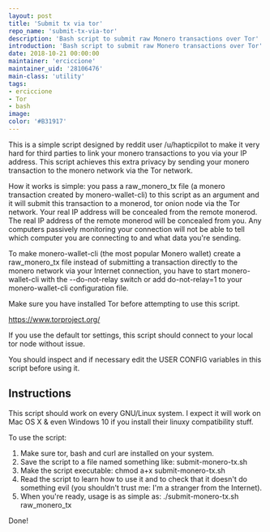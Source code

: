 ```yaml
---
layout: post
title: 'Submit tx via tor'
repo_name: 'submit-tx-via-tor'
description: 'Bash script to submit raw Monero transactions over Tor'
introduction: 'Bash script to submit raw Monero transactions over Tor'
date: 2018-10-21 00:00:00
maintainer: 'erciccione'
maintainer_uid: '28106476'
main-class: 'utility'
tags:
- erciccione
- Tor
- bash
image: 
color: '#B31917'
---
```


This is a simple script designed by reddit user /u/hapticpilot to make it very hard for third parties to link
your monero transactions to you via your IP address. This script achieves this
extra privacy by sending your monero transaction to the monero network via the
Tor network.
&nbsp;

How it works is simple: you pass a raw_monero_tx file (a monero transaction
created by monero-wallet-cli) to this script as an argument and it will
submit this transaction to a monerod, tor onion node via the Tor network. Your
real IP address will be concealed from the remote monerod. The real IP address
of the remote monerod will be concealed from you. Any computers passively
monitoring your connection will not be able to tell which computer you are
connecting to and what data you're sending.
&nbsp;

To make monero-wallet-cli (the most popular Monero wallet) create a
raw_monero_tx file instead of submitting a transaction directly to the
monero network via your Internet connection, you have to start
monero-wallet-cli with the --do-not-relay switch or add do-not-relay=1
to your monero-wallet-cli configuration file.
&nbsp;

Make sure you have installed Tor before attempting to use this script.
&nbsp;

https://www.torproject.org/
&nbsp;

If you use the default tor settings, this script should connect to your local
tor node without issue.
&nbsp;
 
You should inspect and if necessary edit the USER CONFIG variables in this
script before using it.

## Instructions

This script should work on every GNU/Linux system. I expect it will work on Mac OS X & even Windows 10 if you install their linuxy compatibility stuff.
&nbsp;

To use the script:

1. Make sure tor, bash and curl are installed on your system.
2. Save the script to a file named something like: submit-monero-tx.sh
3. Make the script executable: chmod a+x submit-monero-tx.sh
4. Read the script to learn how to use it and to check that it doesn't do something evil (you shouldn't trust me: I'm a stranger from the Internet).
5. When you're ready, usage is as simple as: ./submit-monero-tx.sh raw_monero_tx

Done!
